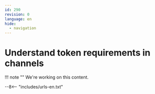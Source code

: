 ```yaml
---
id: 290
revision: 0
language: en
hide:
  - navigation
---
```


# Understand token requirements in channels

!!! note ""
     We're working on this content.


--8<-- "includes/urls-en.txt"